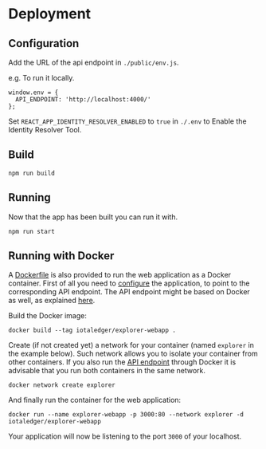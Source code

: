 # Deployment

## Configuration

Add the URL of the api endpoint in `./public/env.js`.

e.g. To run it locally.

```
window.env = {
  API_ENDPOINT: 'http://localhost:4000/'
};
```

Set `REACT_APP_IDENTITY_RESOLVER_ENABLED` to `true` in `./.env` to Enable the Identity Resolver Tool.

## Build

```shell
npm run build
```

## Running

Now that the app has been built you can run it with.

```shell
npm run start
```

## Running with Docker

A [Dockerfile](./Dockerfile) is also provided to run the web application as a Docker container. First of all you need to [configure](#Configuration) the application, to point to the corresponding API endpoint. The API endpoint might be based on Docker as well, as explained [here](../api/DEPLOYMENT.md#running-with-docker).

Build the Docker image: 

```shell
docker build --tag iotaledger/explorer-webapp .
```

Create (if not created yet) a network for your container (named `explorer` in the example below). Such network allows you to isolate your container from other containers. If you also run the [API endpoint](../api) through Docker it is advisable that you run both containers in the same network. 

```shell
docker network create explorer
```

And finally run the container for the web application:

```shell
docker run --name explorer-webapp -p 3000:80 --network explorer -d iotaledger/explorer-webapp 
```

Your application will now be listening to the port `3000` of your localhost. 
